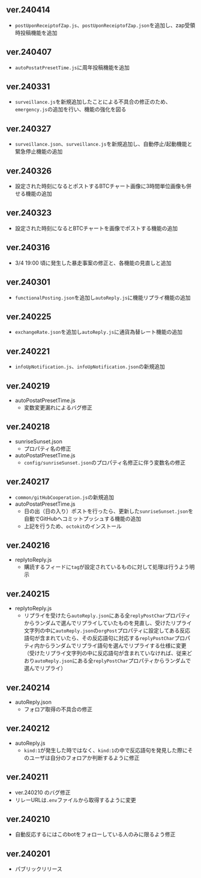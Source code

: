 ## ver.240414
- `postUponReceiptofZap.js`、`postUponReceiptofZap.json`を追加し、zap受領時投稿機能を追加

## ver.240407
- `autoPostatPresetTime.js`に周年投稿機能を追加

## ver.240331
- `surveillance.js`を新規追加したことによる不具合の修正のため、`emergency.js`の追加を行い、機能の強化を図る

## ver.240327
- `surveillance.json`、`surveillance.js`を新規追加し、自動停止/起動機能と緊急停止機能の追加

## ver.240326
- 設定された時刻になるとポストするBTCチャート画像に3時間単位画像も併せる機能の追加

## ver.240323
- 設定された時刻になるとBTCチャートを画像でポストする機能の追加

## ver.240316
- 3/4 19:00 頃に発生した暴走事案の修正と、各機能の見直しと追加

## ver.240301
- `functionalPosting.json`を追加し`autoReply.js`に機能リプライ機能の追加

## ver.240225
- `exchangeRate.json`を追加し`autoReply.js`に通貨為替レート機能の追加

## ver.240221
- `infoUpNotification.js`、`infoUpNotification.json`の新規追加

## ver.240219
- autoPostatPresetTime.js
    - 変数変更漏れによるバグ修正

## ver.240218
- sunriseSunset.json
    - プロパティ名の修正
- autoPostatPresetTime.js
    - `config/sunriseSunset.json`のプロパティ名修正に伴う変数名の修正

## ver.240217
- `common/gitHubCooperation.js`の新規追加
- autoPostatPresetTime.js
    - 日の出（日の入り）ポストを行ったら、更新した`sunriseSunset.json`を自動でGitHubへコミットプッシュする機能の追加
    - 上記を行うため、`octokit`のインストール

## ver.240216
- replytoReply.js
    - 購読するフィードに`tag`が設定されているものに対して処理は行うよう明示

## ver.240215
- replytoReply.js
    - リプライを受けたら`autoReply.json`にある全`replyPostChar`プロパティからランダムで選んでリプライしていたものを見直し、受けたリプライ文字列の中に`autoReply.json`の`orgPost`プロパティに設定してある反応語句が含まれていたら、その反応語句に対応する`replyPostChar`プロパティ内からランダムでリプライ語句を選んでリプライする仕様に変更（受けたリプライ文字列の中に反応語句が含まれていなければ、従来どおり`autoReply.json`にある全`replyPostChar`プロパティからランダムで選んでリプライ）

## ver.240214
- autoReply.json
    - フォロア取得の不具合の修正

## ver.240212
- autoReply.js
    - `kind:1`が発生した時ではなく、`kind:1`の中で反応語句を発見した際にそのユーザは自分のフォロアか判断するように修正

## ver.240211
- ver.240210 のバグ修正
- リレーURLは`.env`ファイルから取得するように変更

## ver.240210
- 自動反応するにはこのbotをフォローしている人のみに限るよう修正

## ver.240201
- パブリックリリース

